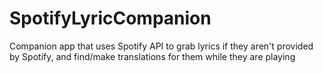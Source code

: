 # SpotifyLyricCompanion
Companion app that uses Spotify API to grab lyrics if they aren't provided by Spotify, and find/make translations for them while they are playing
